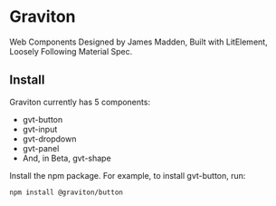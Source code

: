 # Graviton
Web Components Designed by James Madden, Built with LitElement, Loosely Following Material Spec.

## Install
Graviton currently has 5 components:
* gvt-button
* gvt-input
* gvt-dropdown
* gvt-panel
* And, in Beta, gvt-shape

Install the npm package. For example, to install gvt-button, run:
```
npm install @graviton/button
```